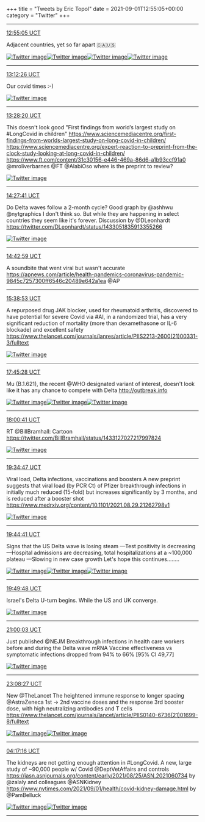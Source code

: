 +++
title = "Tweets by Eric Topol" 
date = 2021-09-01T12:55:05+00:00
category = "Twitter"
+++


---

<a href="https://twitter.com/erictopol/status/1433050779657506825" target="_blank" rel="noreferer">12:55:05 UCT</a>

Adjacent countries, yet so far apart
🇨🇦🇺🇸 

<a href="E-LT68SVEAIwmKd.jpg"  ><img src="E-LT68SVEAIwmKd.jpg" alt="Twitter image" ></img></a><a href="E-LTkK1VQAoJZe0.jpg"  ><img src="E-LTkK1VQAoJZe0.jpg" alt="Twitter image" ></img></a><a href="E-LTmddVQAIBsYk.jpg"  ><img src="E-LTmddVQAIBsYk.jpg" alt="Twitter image" ></img></a><a href="E-LTp1IUUAMesgk.jpg"  ><img src="E-LTp1IUUAMesgk.jpg" alt="Twitter image" ></img></a>

---

<a href="https://twitter.com/erictopol/status/1433055144845844481" target="_blank" rel="noreferer">13:12:26 UCT</a>

Our covid times :-) 

<a href="E-M78VGVUAAO6D6.jpg"  ><img src="E-M78VGVUAAO6D6.jpg" alt="Twitter image" ></img></a>

---

<a href="https://twitter.com/erictopol/status/1433059147138748419" target="_blank" rel="noreferer">13:28:20 UCT</a>

This doesn't look good
"First findings from world’s largest study on #LongCovid  in children" 
https://www.sciencemediacentre.org/first-findings-from-worlds-largest-study-on-long-covid-in-children/
https://www.sciencemediacentre.org/expert-reaction-to-preprint-from-the-clock-study-looking-at-long-covid-in-children/
https://www.ft.com/content/31c30156-e446-469a-86d6-a1b93ccf91a0  @mroliverbarnes @FT @AlabiOso where is the preprint to review? 

<a href="E-M_DYZVUAY2kay.jpg"  ><img src="E-M_DYZVUAY2kay.jpg" alt="Twitter image" ></img></a>

---

<a href="https://twitter.com/erictopol/status/1433074082665304077" target="_blank" rel="noreferer">14:27:41 UCT</a>

Do Delta waves follow a 2-month cycle? 
Good graph by @ashhwu @nytgraphics 
I don't think so. But while they are happening in select countries they seem like it's forever.
Discussion by @DLeonhardt 
https://twitter.com/DLeonhardt/status/1433051835913355266 

<a href="E-NM9N-VkAMgJqk.jpg"  ><img src="E-NM9N-VkAMgJqk.jpg" alt="Twitter image" ></img></a>

---

<a href="https://twitter.com/erictopol/status/1433077932793077766" target="_blank" rel="noreferer">14:42:59 UCT</a>

A soundbite that went viral but wasn't accurate
https://apnews.com/article/health-pandemics-coronavirus-pandemic-9845c7257300ff6546c20489e642a1ea @AP



---

<a href="https://twitter.com/erictopol/status/1433092000274739205" target="_blank" rel="noreferer">15:38:53 UCT</a>

A repurposed drug JAK blocker, used for rheumatoid arthritis, discovered to have potential for severe Covid via #AI, in a randomized trial, has a very significant reduction of mortality (more than dexamethasone or IL-6 blockade) and excellent safety
https://www.thelancet.com/journals/lanres/article/PIIS2213-2600(21)00331-3/fulltext 

<a href="E-NdI_sUUAELupq.jpg"  ><img src="E-NdI_sUUAELupq.jpg" alt="Twitter image" ></img></a>

---

<a href="https://twitter.com/erictopol/status/1433123855778729986" target="_blank" rel="noreferer">17:45:28 UCT</a>

Mu (B.1.621), the recent @WHO designated variant of interest, doesn't look like it has any chance to compete with Delta
http://outbreak.info 

<a href="E-N6X_YVEAAJ2DL.jpg"  ><img src="E-N6X_YVEAAJ2DL.jpg" alt="Twitter image" ></img></a><a href="E-N6ZOuUcAEVhsq.jpg"  ><img src="E-N6ZOuUcAEVhsq.jpg" alt="Twitter image" ></img></a><a href="E-N6asGVcAUG_YW.jpg"  ><img src="E-N6asGVcAUG_YW.jpg" alt="Twitter image" ></img></a>

---

<a href="https://twitter.com/erictopol/status/1433127686050701315" target="_blank" rel="noreferer">18:00:41 UCT</a>

RT @BillBramhall: Cartoon https://twitter.com/BillBramhall/status/1433127027217997824

<a href="E-N9bkaWYAQtDjT.jpg"  ><img src="E-N9bkaWYAQtDjT.jpg" alt="Twitter image" ></img></a>

---

<a href="https://twitter.com/erictopol/status/1433151366520721412" target="_blank" rel="noreferer">19:34:47 UCT</a>

Viral load, Delta infections, vaccinations and boosters
A new preprint suggests that viral load (by PCR Ct) of Pfizer breakthrough infections in initially much reduced (15-fold) but increases significantly by 3 months, and is reduced after a booster shot 
https://www.medrxiv.org/content/10.1101/2021.08.29.21262798v1 

<a href="E-OSwykUYAI9MgN.png"  ><img src="E-OSwykUYAI9MgN.png" alt="Twitter image" ></img></a>

---

<a href="https://twitter.com/erictopol/status/1433153861166845952" target="_blank" rel="noreferer">19:44:41 UCT</a>

Signs that the US Delta wave is losing steam
—Test positivity is decreasing
—Hospital admissions are decreasing, total hospitalizations at  a ~100,000 plateau
—Slowing in new case growth
Let's hope this continues........ 

<a href="E-OU8p_VEAAoPgL.jpg"  ><img src="E-OU8p_VEAAoPgL.jpg" alt="Twitter image" ></img></a><a href="E-OVTKAVkAEgE2r.jpg"  ><img src="E-OVTKAVkAEgE2r.jpg" alt="Twitter image" ></img></a><a href="E-OVf3tVgAYwd_s.jpg"  ><img src="E-OVf3tVgAYwd_s.jpg" alt="Twitter image" ></img></a>

---

<a href="https://twitter.com/erictopol/status/1433155147501162497" target="_blank" rel="noreferer">19:49:48 UCT</a>

Israel's Delta U-turn begins.
While the US and UK converge. 

<a href="E-OW3dDVIAEBkFz.jpg"  ><img src="E-OW3dDVIAEBkFz.jpg" alt="Twitter image" ></img></a>

---

<a href="https://twitter.com/erictopol/status/1433172826819813376" target="_blank" rel="noreferer">21:00:03 UCT</a>

Just published @NEJM
Breakthrough infections in health care workers before and during the Delta wave
mRNA Vaccine effectiveness vs symptomatic infections dropped from 94% to 66% [95% CI 49,77] 

<a href="E-OiCAMWEAYfa4H.jpg"  ><img src="E-OiCAMWEAYfa4H.jpg" alt="Twitter image" ></img></a>

---

<a href="https://twitter.com/erictopol/status/1433205137984540679" target="_blank" rel="noreferer">23:08:27 UCT</a>

New @TheLancet 
The heightened immune response to longer spacing @AstraZeneca 1st -&gt; 2nd vaccine doses and the response 3rd booster dose, with high neutralizing antibodies and T cells
https://www.thelancet.com/journals/lancet/article/PIIS0140-6736(21)01699-8/fulltext 

<a href="E-PD2HAUUAA1nBo.jpg"  ><img src="E-PD2HAUUAA1nBo.jpg" alt="Twitter image" ></img></a><a href="E-PD4APVcAcPjcJ.jpg"  ><img src="E-PD4APVcAcPjcJ.jpg" alt="Twitter image" ></img></a>

---

<a href="https://twitter.com/erictopol/status/1433282855107317760" target="_blank" rel="noreferer">04:17:16 UCT</a>

The kidneys are not getting enough attention in #LongCovid. A new, large study of ~90,000 people w/ Covid @DeptVetAffairs and controls
https://jasn.asnjournals.org/content/early/2021/08/25/ASN.2021060734 by @zalaly and colleagues @ASNKidney https://www.nytimes.com/2021/09/01/health/covid-kidney-damage.html by @PamBelluck 

<a href="E-QJB2yVkAEQHBR.jpg"  ><img src="E-QJB2yVkAEQHBR.jpg" alt="Twitter image" ></img></a><a href="E-QJW_yVUAEV0kD.jpg"  ><img src="E-QJW_yVUAEV0kD.jpg" alt="Twitter image" ></img></a>

---